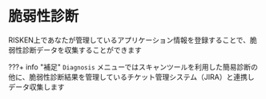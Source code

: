 # 脆弱性診断

RISKEN上であなたが管理しているアプリケーション情報を登録することで、脆弱性診断データを収集することができます


???+ info "補足"
    `Diagnosis` メニューではスキャンツールを利用した簡易診断の他に、脆弱性診断結果を管理しているチケット管理システム（JIRA）と連携しデータ収集します
